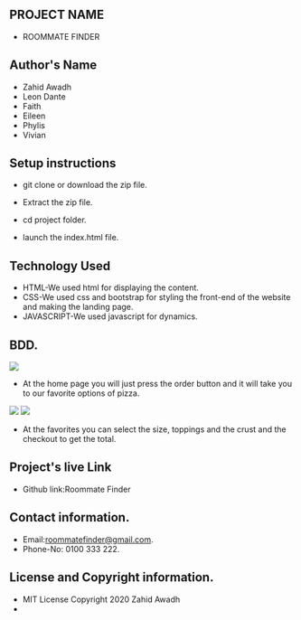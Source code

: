 ## PROJECT NAME
 - ROOMMATE FINDER
 ## Author's Name
 -  Zahid Awadh
 - Leon Dante
 -  Faith
 - Eileen
 - Phylis
 -  Vivian

## Setup instructions 
 - git clone or download the zip file.

 - Extract the zip file.

 - cd project folder.

 - launch the index.html file.

## Technology Used
 - HTML-We used html for displaying the content.
 - CSS-We used css and bootstrap for styling the front-end of the website and making the landing page.
 - JAVASCRIPT-We used javascript for dynamics.

## BDD.
  <img src="images/home.png">



  - At the home page you will just press the order button and it will take you to our favorite options of pizza.



   <img src="images/order.png">



   <img src="images/checkout.png">

   - At the favorites you can select the size, toppings and the crust and the checkout to get the total. 


## Project's live Link
 - Github link:Roommate Finder
## Contact information.
 - Email:roommatefinder@gmail.com.
 - Phone-No: 0100 333 222.
## License and Copyright information.
 - MIT License Copyright 2020 Zahid Awadh
 - 


